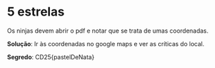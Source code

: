 # 5 estrelas

Os ninjas devem abrir o pdf e notar que se trata de umas coordenadas.

**Solução**: Ir às coordenadas no google maps e ver as críticas do local.

**Segredo**: CD25{pastelDeNata}